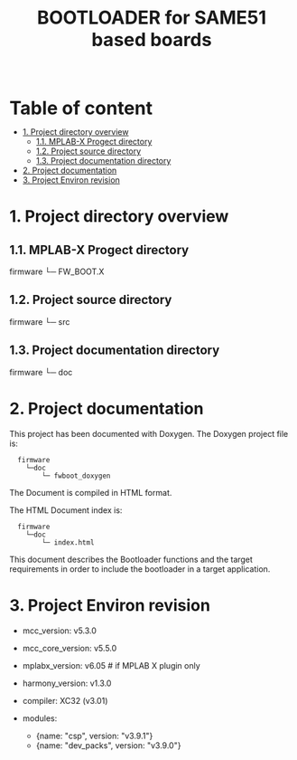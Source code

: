 <center><font size ="6"><b>BOOTLOADER for SAME51 based boards</b></font></center> 
<br>
<br>
<br>
<br>


<font size ="6"><b>Table of content</b></font>

- [1. Project directory overview](#1-project-directory-overview)
  - [1.1. MPLAB-X Progect directory](#11-mplab-x-progect-directory)
  - [1.2. Project source directory](#12-project-source-directory)
  - [1.3. Project documentation directory](#13-project-documentation-directory)
- [2. Project documentation](#2-project-documentation)
- [3. Project Environ revision](#3-project-environ-revision)

# 1. Project directory overview

## 1.1. MPLAB-X Progect directory

firmware
 └─ FW_BOOT.X

## 1.2. Project source directory

firmware
 └─ src

## 1.3. Project documentation directory

firmware
 └─ doc

# 2. Project documentation

This project has been documented with Doxygen.
The Doxygen project file is: 
 
```text
  firmware
    └─doc
        └─ fwboot_doxygen
```

The Document is compiled in HTML format.

The HTML Document index is:

```text
  firmware
    └─doc
        └─ index.html
```

This document describes the Bootloader functions and the target requirements in order to 
include the bootloader in a target application.

# 3. Project Environ revision

- mcc_version: v5.3.0
- mcc_core_version: v5.5.0
- mplabx_version: v6.05        # if MPLAB X plugin only
- harmony_version: v1.3.0
- compiler: XC32 (v3.01) 

- modules:
    - {name: "csp", version: "v3.9.1"}
    - {name: "dev_packs", version: "v3.9.0"}


